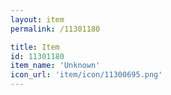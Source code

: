 ```yaml
---
layout: item
permalink: /11301180

title: Item
id: 11301180
item_name: 'Unknown'
icon_url: 'item/icon/11300695.png'
---
```


